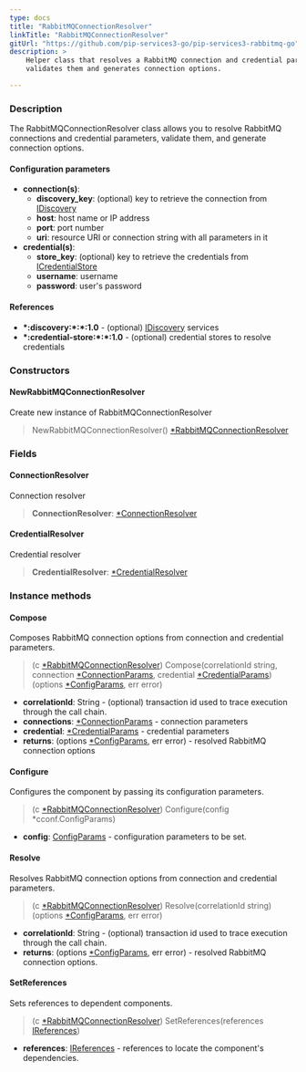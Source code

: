 ```yaml
---
type: docs
title: "RabbitMQConnectionResolver"
linkTitle: "RabbitMQConnectionResolver"
gitUrl: "https://github.com/pip-services3-go/pip-services3-rabbitmq-go"
description: >
    Helper class that resolves a RabbitMQ connection and credential parameters, 
    validates them and generates connection options.

---
```


### Description

The RabbitMQConnectionResolver class allows you to resolve RabbitMQ connections and credential parameters, validate them, and generate connection options.

#### Configuration parameters

- **connection(s)**:
    - **discovery_key**: (optional) key to retrieve the connection from [IDiscovery](../../../components/connect/idiscovery)
    - **host**: host name or IP address
    - **port**: port number
    - **uri**: resource URI or connection string with all parameters in it
- **credential(s)**:
    - **store_key**: (optional) key to retrieve the credentials from [ICredentialStore](../../../components/auth/icredential_store)
    - **username**: username
    - **password**: user's password

#### References

- **\*:discovery:\*:\*:1.0** - (optional) [IDiscovery](../../../components/connect/idiscovery) services
- **\*:credential-store:\*:\*:1.0** - (optional) credential stores to resolve credentials

### Constructors

#### NewRabbitMQConnectionResolver
Create new instance of RabbitMQConnectionResolver

> NewRabbitMQConnectionResolver() [*RabbitMQConnectionResolver]()

### Fields

<span class="hide-title-link">

#### ConnectionResolver
Connection resolver
> **ConnectionResolver**: [*ConnectionResolver](../../../components/connect/connection_resolver)

#### CredentialResolver
Credential resolver
> **CredentialResolver**: [*CredentialResolver](../../../components/auth/credential_resolver)

</span>


### Instance methods

#### Compose
Composes RabbitMQ connection options from connection and credential parameters.

> (c [*RabbitMQConnectionResolver]()) Compose(correlationId string, connection [*ConnectionParams](../../../components/connect/connection_params), credential [*CredentialParams](../../../components/auth/credential_params)) (options [*ConfigParams](../../../commons/config/config_params), err error)

- **correlationId**: String - (optional) transaction id used to trace execution through the call chain.
- **connections**: [*ConnectionParams](../../../components/connect/connection_params) - connection parameters
- **credential**: [*CredentialParams](../../../components/auth/credential_params) - credential parameters
- **returns**: (options [*ConfigParams](../../../commons/config/config_params), err error) - resolved RabbitMQ connection options


#### Configure
Configures the component by passing its configuration parameters.

> (c [*RabbitMQConnectionResolver]()) Configure(config *cconf.ConfigParams)

- **config**: [ConfigParams](../../../commons/config/config_params) - configuration parameters to be set.


#### Resolve
Resolves RabbitMQ connection options from connection and credential parameters.

> (c [*RabbitMQConnectionResolver]()) Resolve(correlationId string) (options [*ConfigParams](../../../commons/config/config_params), err error)

- **correlationId**: String - (optional) transaction id used to trace execution through the call chain.
- **returns**: (options [*ConfigParams](../../../commons/config/config_params), err error) - resolved RabbitMQ connection options.


#### SetReferences
Sets references to dependent components.

> (c [*RabbitMQConnectionResolver]()) SetReferences(references [IReferences](../../../commons/refer/ireferences))

- **references**: [IReferences](../../../commons/refer/ireferences) - references to locate the component's dependencies.

